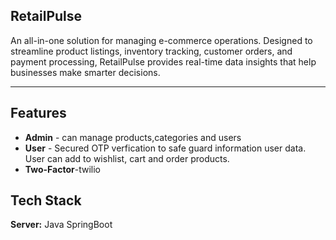 RetailPulse
------------------------------------------------

An all-in-one solution for managing e-commerce operations. Designed to streamline product listings, inventory tracking, customer orders, and payment processing, RetailPulse provides real-time data insights that help businesses make smarter decisions.

---
## Features

- **Admin** -   can manage products,categories and users
- **User**  -   Secured OTP verfication to safe guard information    user data. User can add to wishlist, cart and order products.  
- **Two-Factor**-twilio
 


## Tech Stack

**Server:** Java SpringBoot

